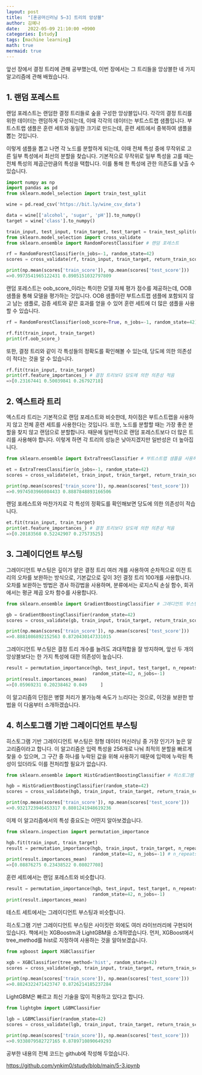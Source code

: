 ```yaml
---
layout: post
title:  "[혼공머신러닝 5–3] 트리의 앙상블"
author: 김예나
date:   2022-05-09 21:10:00 +0900
categories: [study]
tags: [machine learning]
math: true
mermaid: true
---
```



앞선 장에서 결정 트리에 관해 공부했는데, 이번 장에서는 그 트리들을 앙상블한 네 가지 알고리즘에 관해 배웠습니다.


## 1\. 랜덤 포레스트


랜덤 포레스트는 랜덤한 결정 트리들로 숲을 구성한 앙상블입니다. 각각의 결정 트리를 위한 데이터는 랜덤하게 구성되는데, 이때 각각의 데이터는 부트스트랩 샘플입니다. 부트스트랩 샘플은 훈련 세트와 동일한 크기로 만드는데, 훈련 세트에서 중복하여 샘플을 뽑는 것입니다.

이렇게 샘플을 뽑고 나면 각 노드를 분할하게 되는데, 이때 전체 특성 중에 무작위로 고른 일부 특성에서 최선의 분할을 찾습니다. 기본적으로 무작위로 일부 특성을 고를 때는 전체 특성의 제곱근만큼의 특성을 택합니다. 이를 통해 한 특성에 관한 의존도를 낮출 수 있습니다.


```python
import numpy as np
import pandas as pd
from sklearn.model_selection import train_test_split

wine = pd.read_csv('https://bit.ly/wine_csv_data')

data = wine[['alcohol', 'sugar', 'pH']].to_numpy()
target = wine['class'].to_numpy()

train_input, test_input, train_target, test_target = train_test_split(data, target, test_size=0.2, random_state=42)
from sklearn.model_selection import cross_validate
from sklearn.ensemble import RandomForestClassifier # 랜덤 포레스트

rf = RandomForestClassifier(n_jobs=-1, random_state=42)
scores = cross_validate(rf, train_input, train_target, return_train_score=True, n_jobs=-1) # return_train_score:훈련 세트의 평가 점수도 출력

print(np.mean(scores['train_score']), np.mean(scores['test_score']))
=>0.9973541965122431 0.8905151032797809
```


랜덤 포레스트는 oob_score_이라는 특이한 모델 자체 평가 점수를 제공하는데, OOB 샘플을 통해 모델을 평가하는 것입니다. OOB 샘플이란 부트스트랩 샘플에 포함되지 않고 남는 샘플로, 검증 세트와 같은 효과를 얻을 수 있어 훈련 세트에 더 많은 샘플을 사용할 수 있습니다.


```python
rf = RandomForestClassifier(oob_score=True, n_jobs=-1, random_state=42) # oob_score:전체 모델에서 부트스트랩 샘플에 포함되지 않은 데이터들로 검증 세트를 대신하여 테스트할 수 있음

rf.fit(train_input, train_target)
print(rf.oob_score_)
```


또한, 결정 트리와 같이 각 특성들의 정확도를 확인해볼 수 있는데, 당도에 의한 의존성이 적다는 것을 알 수 있습니다.


```python
rf.fit(train_input, train_target) 
print(rf.feature_importances_) # 결정 트리보다 당도에 의한 의존성 적음
=>[0.23167441 0.50039841 0.26792718]
```


## 2\. 엑스트라 트리


엑스트라 트리는 기본적으로 랜덤 포레스트와 비슷한데, 차이점은 부트스트랩을 사용하지 않고 전체 훈련 세트를 사용한다는 것입니다. 또한, 노드를 분할할 때는 가장 좋은 분할을 찾지 않고 랜덤으로 분할합니다. 때문에 일반적으로 랜덤 포레스트보다 더 많은 트리를 사용해야 합니다. 이렇게 하면 각 트리의 성능은 낮아지겠지만 일반성은 더 높아집니다.


```python
from sklearn.ensemble import ExtraTreesClassifier # 부트스트랩 샘플을 사용하지 않는 앙상블 트리, 노드를 분할할 때 무작위로 분할

et = ExtraTreesClassifier(n_jobs=-1, random_state=42)
scores = cross_validate(et, train_input, train_target, return_train_score=True, n_jobs=-1)

print(np.mean(scores['train_score']), np.mean(scores['test_score']))
=>0.9974503966084433 0.8887848893166506
```


랜덤 포레스트와 마찬가지로 각 특성의 정확도를 확인해보면 당도에 의한 의존성이 적습니다.


```python
et.fit(train_input, train_target) 
print(et.feature_importances_) # 결정 트리보다 당도에 의한 의존성 적음
=>[0.20183568 0.52242907 0.27573525]
```


## 3\. 그레이디언트 부스팅


그레이디언트 부스팅은 깊이가 얕은 결정 트리 여러 개를 사용하여 순차적으로 이전 트리의 오차를 보완하는 방식으로, 기본값으로 깊이 3인 결정 트리 100개를 사용합니다. 오차를 보완하는 방법은 경사 하강법을 사용하며, 분류에서는 로지스틱 손실 함수, 회귀에서는 평균 제곱 오차 함수를 사용합니다.


```python
from sklearn.ensemble import GradientBoostingClassifier # 그래디언트 부스팅

gb = GradientBoostingClassifier(random_state=42)
scores = cross_validate(gb, train_input, train_target, return_train_score=True, n_jobs=-1)

print(np.mean(scores['train_score']), np.mean(scores['test_score']))
=>0.8881086892152563 0.8720430147331015
```


그레이디언트 부스팅은 결정 트리 개수를 늘려도 과대적합을 잘 방지하며, 앞선 두 개의 앙상블보다는 한 가지 특성에 대한 의존성이 높습니다.


```python
result = permutation_importance(hgb, test_input, test_target, n_repeats=10,
                                random_state=42, n_jobs=-1)
print(result.importances_mean)
=>[0.05969231 0.20238462 0.049     ]
```


이 알고리즘의 단점은 병렬 처리가 불가능해 속도가 느리다는 것으로, 이것을 보완한 방법을 이 다음부터 소개하겠습니다.


## 4\. 히스토그램 기반 그레이디언트 부스팅


히스토그램 기반 그레이디언트 부스팅은 정형 데이터 머신러닝 중 가장 인기가 높은 알고리즘이라고 합니다. 이 알고리즘은 입력 특성을 256개로 나눠 최적의 분할을 빠르게 찾을 수 있으며, 그 구간 중 하나를 누락된 값을 위해 사용하기 때문에 입력에 누락된 특성이 있더라도 이를 전처리할 필요가 없습니다.


```python
from sklearn.ensemble import HistGradientBoostingClassifier # 히스토그램 그래디언트 부스팅, 정형 데이터에서 가장 인기 있음, 입력 특성을 256개의 구간으로 나눔

hgb = HistGradientBoostingClassifier(random_state=42)
scores = cross_validate(hgb, train_input, train_target, return_train_score=True, n_jobs=-1)

print(np.mean(scores['train_score']), np.mean(scores['test_score']))
=>0.9321723946453317 0.8801241948619236
```


이제 이 알고리즘에서의 특성 중요도는 어떤지 알아보겠습니다.


```python
from sklearn.inspection import permutation_importance

hgb.fit(train_input, train_target)
result = permutation_importance(hgb, train_input, train_target, n_repeats=10,
                                random_state=42, n_jobs=-1) # n_repeats:랜덤하게 섞을 횟수(기본값 5)
print(result.importances_mean)
=>[0.08876275 0.23438522 0.08027708]
```


훈련 세트에서는 랜덤 포레스트와 비슷합니다.


```python
result = permutation_importance(hgb, test_input, test_target, n_repeats=10,
                                random_state=42, n_jobs=-1)
print(result.importances_mean)
```


테스트 세트에서는 그레이디언트 부스팅과 비슷합니다.


히스토그램 기반 그레이디언트 부스팅은 사이킷런 외에도 여러 라이브러리에 구현되어 있습니다. 책에서는 XGBoostm과 LightGBM을 소개하였습니다. 먼저, XGBoost에서 tree_method를 hist로 지정하여 사용하는 것을 알아보겠습니다.


```python
from xgboost import XGBClassifier

xgb = XGBClassifier(tree_method='hist', random_state=42)
scores = cross_validate(xgb, train_input, train_target, return_train_score=True, n_jobs=-1)

print(np.mean(scores['train_score']), np.mean(scores['test_score']))
=>0.8824322471423747 0.8726214185237284
```


LightGBM은 빠르고 최신 기술을 많이 적용하고 있다고 합니다.


```python
from lightgbm import LGBMClassifier

lgb = LGBMClassifier(random_state=42)
scores = cross_validate(lgb, train_input, train_target, return_train_score=True, n_jobs=-1)

print(np.mean(scores['train_score']), np.mean(scores['test_score']))
=>0.9338079582727165 0.8789710890649293
```



공부한 내용의 전체 코드는 github에 작성해 두었습니다.

<https://github.com/ynkim0/study/blob/main/5-3.ipynb>
